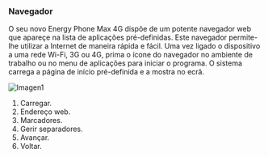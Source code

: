 ### Navegador

O seu novo Energy Phone Max 4G dispõe de um potente navegador web que apareçe na lista de aplicações pré-definidas. Este navegador permite-lhe utilizar a Internet de maneira rápida e fácil. Uma vez ligado o dispositivo a uma rede Wi-Fi, 3G ou 4G, prima o ícone do navegador no ambiente de trabalho ou no menu de aplicações para iniciar o programa. O sistema carrega a página de início pré-definida e a mostra no ecrã.

![Imagen1](http://static.energysistem.com/images/manuals/42499/56dd9ea12cba0.jpg)

1. Carregar.
2. Endereço web.
3. Marcadores.
4. Gerir separadores.
5. Avançar.
6. Voltar.
